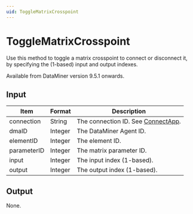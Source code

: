 ```yaml
---
uid: ToggleMatrixCrosspoint
---
```


# ToggleMatrixCrosspoint

Use this method to toggle a matrix crosspoint to connect or disconnect it, by specifying the (1-based) input and output indexes.

Available from DataMiner version 9.5.1 onwards.

## Input

| Item        | Format  | Description                                                                      |
|-------------|---------|----------------------------------------------------------------------------------|
| connection  | String  | The connection ID. See [ConnectApp](xref:ConnectApp). |
| dmaID       | Integer | The DataMiner Agent ID.                                                          |
| elementID   | Integer | The element ID.                                                                  |
| parameterID | Integer | The matrix parameter ID.                                                         |
| input       | Integer | The input index (1-based).                                                       |
| output      | Integer | The output index (1-based).                                                      |

## Output

None.
